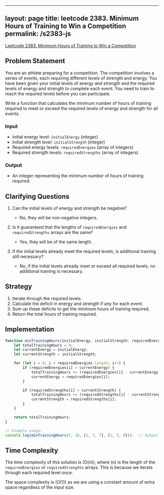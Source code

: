 
---
layout: page
title: leetcode 2383. Minimum Hours of Training to Win a Competition
permalink: /s2383-js
---
[Leetcode 2383. Minimum Hours of Training to Win a Competition](https://algoadvance.github.io/algoadvance/l2383)
## Problem Statement

You are an athlete preparing for a competition. The competition involves a series of events, each requiring different levels of strength and energy. You have been given your initial levels of energy and strength and the required levels of energy and strength to complete each event. You need to train to reach the required levels before you can participate.

Write a function that calculates the minimum number of hours of training required to meet or exceed the required levels of energy and strength for all events.

### Input
* Initial energy level: `initialEnergy` (integer)
* Initial strength level: `initialStrength` (integer)
* Required energy levels: `requiredEnergies` (array of integers)
* Required strength levels: `requiredStrengths` (array of integers)

### Output
* An integer representing the minimum number of hours of training required.

## Clarifying Questions

1. Can the initial levels of energy and strength be negative?
   - No, they will be non-negative integers.
   
2. Is it guaranteed that the lengths of `requiredEnergies` and `requiredStrengths` arrays are the same?
   - Yes, they will be of the same length.

3. If the initial levels already meet the required levels, is additional training still necessary?
   - No, if the initial levels already meet or exceed all required levels, no additional training is necessary.

## Strategy

1. Iterate through the required levels.
2. Calculate the deficit in energy and strength if any for each event.
3. Sum up these deficits to get the minimum hours of training required.
4. Return the total hours of training required.

## Implementation

```javascript
function minTrainingHours(initialEnergy, initialStrength, requiredEnergies, requiredStrengths) {
    let totalTrainingHours = 0;
    let currentEnergy = initialEnergy;
    let currentStrength = initialStrength;

    for (let i = 0; i < requiredEnergies.length; i++) {
        if (requiredEnergies[i] > currentEnergy) {
            totalTrainingHours += (requiredEnergies[i] - currentEnergy);
            currentEnergy = requiredEnergies[i];
        }

        if (requiredStrengths[i] > currentStrength) {
            totalTrainingHours += (requiredStrengths[i] - currentStrength);
            currentStrength = requiredStrengths[i];
        }
    }

    return totalTrainingHours;
}

// Example usage:
console.log(minTrainingHours(5, 10, [2, 3, 7], [1, 5, 8]));  // Output: 3
```

## Time Complexity

The time complexity of this solution is \(O(n)\), where \(n\) is the length of the `requiredEnergies` or `requiredStrengths` arrays. This is because we iterate through each required level once.

The space complexity is \(O(1)\) as we are using a constant amount of extra space regardless of the input size.